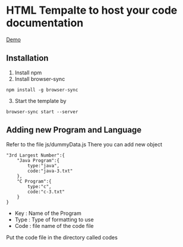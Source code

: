 HTML Tempalte to host your code documentation
=========

[Demo](https://me.xurple.xyz/code-docs)

## Installation
1. Install npm
2. Install browser-sync
```
npm install -g browser-sync
```
3. Start the template by 
```
browser-sync start --server
```

## Adding new Program and Language
Refer to the file js/dummyData.js
There you can add new object
```
"3rd Largest Number":{
	"Java Program":{
		type:"java",
		code:"java-3.txt"
	},
	"C Program":{
		type:"c",
		code:"c-3.txt"
	}
}
```
- Key : Name of the Program
- Type : Type of formatting to use
- Code : file name of the code file

Put the code file in the directory called codes